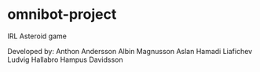 # omnibot-project
IRL Asteroid game

Developed by:
Anthon Andersson
Albin Magnusson
Aslan Hamadi Liafichev
Ludvig Hallabro
Hampus Davidsson

